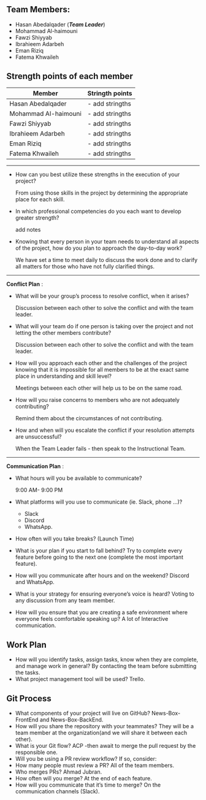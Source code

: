 
# <Our Project name>

## Team Members:

- Hasan Abedalqader (***Team Leader***)
- Mohammad Al-haimouni 
- Fawzi Shiyyab
- Ibrahieem Adarbeh
- Eman Riziq
- Fatema Khwaileh

## Strength points of each member 


| Member | Stringth points |
| --- | ----------- |
| Hasan Abedalqader | - add stringths |
| Mohammad Al-haimouni  | - add stringths |
| Fawzi Shiyyab | - add stringths |
| Ibrahieem Adarbeh | - add stringths |
| Eman Riziq | - add stringths |
| Fatema Khwaileh | - add stringths |
	
---
	
- How can you best utilize these strengths in the execution of your project?
	
	From using those skills in the project by determining the appropriate place for each skill.
	
- In which professional competencies do you each want to develop greater strength?

	add notes
	
- Knowing that every person in your team needs to understand all aspects of the project, how do you plan to approach the day-to-day work?
		
	We have set a time to meet daily to discuss the work done and to clarify all matters for those who have not fully clarified things.
	
---
	
**Conflict Plan** :

- What will be your group’s process to resolve conflict, when it arises?
	
	Discussion between each other to solve the conflict and with the team leader.

- What will your team do if one person is taking over the project and not letting the other members contribute?
	
	Discussion between each other to solve the conflict and with the team leader.

- How will you approach each other and the challenges of the project knowing that it is impossible for all members to be at the exact same place in understanding and skill level?
	
	Meetings between each other will help us to be on the same road.

- How will you raise concerns to members who are not adequately contributing?
	
	Remind them about the circumstances of not contributing.

- How and when will you escalate the conflict if your resolution attempts are unsuccessful?
	
	When the Team Leader fails - then speak to the Instructional Team.

---

**Communication Plan** :

- What hours will you be available to communicate?
	
	9:00 AM- 9:00 PM
	
- What platforms will you use to communicate (ie. Slack, phone …)?
	
	- Slack
	- Discord
	- WhatsApp.
	
- How often will you take breaks?
(Launch Time) 
- What is your plan if you start to fall behind?
Try to complete every feature before going to the next one (complete the most important feature).
- How will you communicate after hours and on the weekend?
Discord and WhatsApp.
- What is your strategy for ensuring everyone’s voice is heard?
Voting to any discussion from any team member.
- How will you ensure that you are creating a safe environment where everyone feels comfortable speaking up?
A lot of Interactive communication.

## Work Plan

- How will you identify tasks, assign tasks, know when they are complete, and manage work in general?
By contacting the team before submitting the tasks.
- What project management tool will be used?
Trello.


## Git Process

- What components of your project will live on GitHub?
News-Box-FrontEnd and News-Box-BackEnd.
- How will you share the repository with your teammates?
They will be a team member at the organization(and we will share it between each other).
- What is your Git flow?
ACP -then await to merge the pull request by the responsible one.
- Will you be using a PR review workflow? If so, consider:
- How many people must review a PR?
All of the team members.
- Who merges PRs?
Ahmad Jubran.
- How often will you merge?
At the end of each feature.
- How will you communicate that it’s time to merge?
On the communication channels (Slack).

